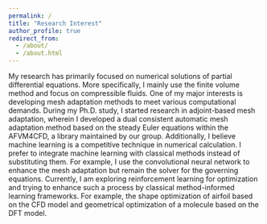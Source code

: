 ```yaml
---
permalink: /
title: "Research Interest"
author_profile: true
redirect_from: 
  - /about/
  - /about.html
---
```


My research has primarily focused on numerical solutions of partial differential equations. More specifically, I mainly use the finite volume method and focus on compressible fluids. One of my major interests is developing mesh adaptation methods to meet various computational demands. During my Ph.D. study, I started research in adjoint-based mesh adaptation, wherein I developed a dual consistent automatic mesh adaptation method based on the steady Euler equations within the AFVM4CFD, a library maintained by our group.
Additionally, I believe machine learning is a competitive technique in numerical calculation. I prefer to integrate machine learning with classical methods instead of substituting them. For example, I use the convolutional neural network to enhance the mesh adaptation but remain the solver for the governing equations. Currently, I am exploring reinforcement learning for optimization and trying to enhance such a process by classical method-informed learning frameworks. For example, the shape optimization of airfoil based on the CFD model and geometrical optimization of a molecule based on the DFT model.
